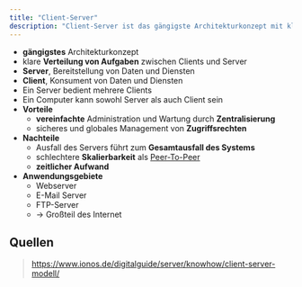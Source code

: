 ```yaml
---
title: "Client-Server"
description: "Client-Server ist das gängigste Architekturkonzept mit klarer Verteilung von Aufgaben zwischen Clients und Servern. Server stellen Daten und Dienste bereit, Clients konsumieren sie. Vorteile sind vereinfachte Administration und zentrales Management. Nachteile sind Ausfallrisiko und schlechtere Skalierbarkeit. Anwendungsgebiete sind Web- und E-Mail-Server."
---
```


- **gängigstes** Architekturkonzept
- klare **Verteilung von Aufgaben** zwischen Clients und Server
- **Server**, Bereitstellung von Daten und Diensten
- **Client**, Konsument von Daten und Diensten
- Ein Server bedient mehrere Clients
- Ein Computer kann sowohl Server als auch Client sein
- **Vorteile**
	- **vereinfachte** Administration und Wartung durch **Zentralisierung**
	- sicheres und globales Management von **Zugriffsrechten**
- **Nachteile**
	- Ausfall des Servers führt zum **Gesamtausfall des Systems**
	- schlechtere **Skalierbarkeit** als [Peer-To-Peer](/lerninhalte/peer-to-peer)
	- **zeitlicher Aufwand**
- **Anwendungsgebiete**
	- Webserver
	- E-Mail Server
	- FTP-Server
	- -> Großteil des Internet
## Quellen

> https://www.ionos.de/digitalguide/server/knowhow/client-server-modell/